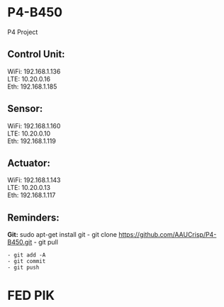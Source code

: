 # P4-B450
P4 Project


## Control Unit:
WiFi: 192.168.1.136  
LTE: 10.20.0.16  
Eth: 192.168.1.185  

## Sensor:
WiFi: 192.168.1.160  
LTE: 10.20.0.10  
Eth: 192.168.1.119  

## Actuator:
WiFi: 192.168.1.143  
LTE: 10.20.0.13  
Eth: 192.168.1.117  

## Reminders:
__**Git:**__ sudo apt-get install git
    - git clone https://github.com/AAUCrisp/P4-B450.git
    - git pull
    
    - git add -A
    - git commit
    - git push

# **FED PIK**